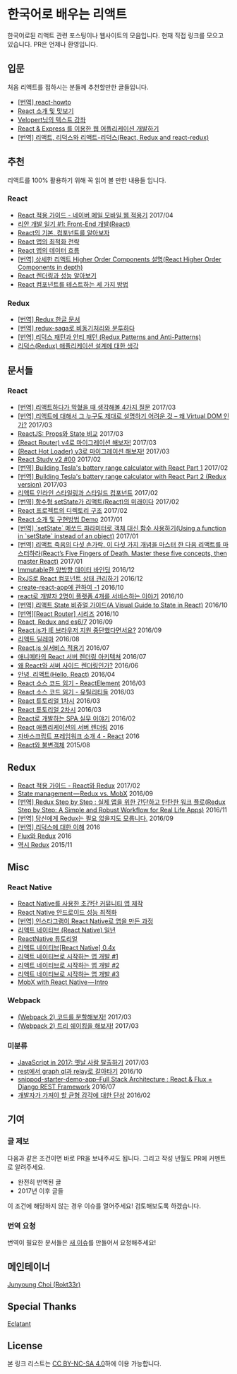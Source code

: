 # 한국어로 배우는 리액트

한국어로된 리액트 관련 포스팅이나 웹사이트의 모음입니다. 현재 직접 링크를 모으고 있습니다. PR은 언제나 환영입니다.

## 입문

처음 리액트를 접하시는 분들께 추천할만한 글들입니다.

-   [\[번역\] react-howto](https://github.com/petehunt/react-howto/blob/master/README-ko.md) <!--2016/05-->
-   [React 소개 및 맛보기](http://webframeworks.kr/tutorials/react/react-intro-and-give-it-a-try/) <!--2016-->
-   [Velopert님의 텍스트 강좌](https://velopert.com/reactjs-tutorials) <!--2016/03-->
-   [React & Express 를 이용한 웹 어플리케이션 개발하기](https://www.inflearn.com/course/react-강좌-velopert/) <!--2016-->
-   [\[번역\] 리액트, 리덕스와 리액트-리덕스(React, Redux and react-redux)](https://www.vobour.com/book/view/6vas6uCQF8GXDJDHt) <!--2016/11-->

## 추천

리액트를 100% 활용하기 위해 꼭 읽어 볼 만한 내용들 입니다.

### React

-   [React 적용 가이드 - 네이버 메일 모바일 웹 적용기](http://d2.naver.com/helloworld/4966453) 2017/04
-   [리안 개발 일기 #1: Front-End 개발(React)](https://medium.com/@RianCommunity/리안-개발-일기-2-front-end-개발-react-9f6ccb5b016d) <!--2017/02-->
-   [React의 기본, 컴포넌트를 알아보자](https://medium.com/little-big-programming/react의-기본-컴포넌트를-알아보자-92c923011818#.uemkhn2ym) <!--2017/01-->
-   [React 앱의 최적화 전략](http://webframeworks.kr/tutorials/react/react-optimization/) <!--2016-->
-   [React 앱의 데이터 흐름](http://webframeworks.kr/tutorials/react/react-dataflow/) <!--2016-->
-   [\[번역\] 상세한 리액트 Higher Order Components 설명(React Higher Order Components in depth)](https://www.vobour.com/book/view/XSSFQ5wBzsCLAbbo4) <!--2016/12-->
-   [React 렌더링과 성능 알아보기](https://github.com/nhnent/fe.javascript/wiki/March-20---March-24,-2017-(2)) <!--2017/03-->
-   [React 컴포넌트를 테스트하는 세 가지 방법](http://webframeworks.kr/tutorials/react/testing/) <!--2016-->

### Redux

-   [\[번역\] Redux 한글 문서](http://dobbit.github.io/redux/index.html)
-   [\[번역\] redux-saga로 비동기처리와 분투하다](./translated/deal-with-async-process-by-redux-saga.md) <!--2016/12-->
-   [\[번역\] 리덕스 패턴과 안티 패턴 (Redux Patterns and Anti-Patterns)](https://www.vobour.com/book/view/TGJKKFN2TmyxaGDpN) <!--2016/11-->
-   [리덕스(Redux) 애플리케이션 설계에 대한 생각](http://huns.me/development/1953) <!--2016/07-->

## 문서들

### React

-   [\[번역\] 리액트하다가 막혔을 때 생각해볼 4가지 질문](https://velopert.com/3260) 2017/03
-   [\[번역\] 리액트에 대해서 그 누구도 제대로 설명하기 어려운 것 – 왜 Virtual DOM 인가?](https://velopert.com/3236) 2017/03
-   [ReactJS: Props와 State 비교](https://wonhada.com/?topic=reactjs-props와-state-비교) 2017/03
-   [(React Router) v4로 마이그레이션 해보자!](https://perfectacle.github.io/2017/03/25/react-router-v4/) 2017/03
-   [(React Hot Loader) v3로 마이그레이션 해보자!](https://perfectacle.github.io/2017/03/25/react-hot-loader-3/) 2017/03
-   [React Study v2 #00](https://blog.weirdx.io/post/38247) 2017/02
-   [\[번역\] Building Tesla's battery range calculator with React Part 1](https://gyver98.github.io/blog/development/react/2017/02/09/react-tesla-battery-range-calculator-part1-korean/) 2017/02
-   [\[번역\] Building Tesla's battery range calculator with React Part 2 (Redux version)](https://gyver98.github.io/blog/development/react/redux/2017/03/17/react-tesla-battery-range-calculator-part2-korean/) 2017/03
-   [리액트 인라인 스타일링과 스타일드 컴포넌트](https://medium.com/@jimkimau/리액트-인라인-스타일링과-스타일드-컴포넌트-f0514d32982a#.u8oi6gvge) 2017/02
-   [\[번역\] 함수형 setState가 리액트(React)의 미래이다](https://www.vobour.com/book/view/MPTQLpzxAHxzywcBc) 2017/02
-   [React 프로젝트의 디렉토리 구조](https://medium.com/@FourwingsY/react-프로젝트의-디렉토리-구조-bb183c0a426e#.q36tlor7g) 2017/02
-   [React 소개 및 구현방법 Demo](https://www.slideshare.net/zonekom/react-demo) 2017/01
-   [\[번역\] \`setState\` 메쏘드 파라미터로 객체 대신 함수 사용하기(Using a function in \`setState\` instead of an object)](https://www.vobour.com/book/view/kgFc5hdkZ5p7sm7tj) 2017/01
-   [\[번역\] 리액트 죽음의 다섯 손가락. 이 다섯 가지 개념을 마스터 한 다음 리액트를 마스터하라(React’s Five Fingers of Death. Master these five concepts, then master React)](https://www.vobour.com/book/view/fzfscDgHWQDeqr3B5) 2017/01
-   [Immutable한 양방향 데이터 바인딩](https://www.slideshare.net/xpressengine/xecon2016-a1-react-immutable) 2016/12
-   [RxJS로 React 컴포넌트 상태 관리하기](http://blog.sapzil.org/2016/12/15/react-with-rx/) 2016/12
-   [create-react-app에 관하여 -1](https://techstory.shma.so/create-react-app에-관하여-1-935a21297550) 2016/10
-   [react로 개발자 2명이 플랫폼 4개를 서비스하는 이야기](https://www.slideshare.net/deview/125react24) 2016/10
-   [\[번역\] 리액트 State 비쥬얼 가이드(A Visual Guide to State in React)](https://www.vobour.com/book/view/3wKFokAjFncKKCiQg) 2016/10
-   [\[번역\]\[React Router\] 시리즈](http://yubylab.tistory.com/entry/React-Router-Lesson01-settingup) 2016/10
-   [React, Redux and es6/7](https://www.slideshare.net/looklazy/react-redux-and-es67) 2016/09
-   [React.js가 IE 브라우저 지원 중단했다면서요?](https://medium.com/little-big-programming/react-js가-ie-브라우저-지원-중단했다면서요-a9734bc323cb#.ym56hg9ek) 2016/09
-   [리액트 딜레마](http://huns.me/development/2011) 2016/08
-   [React.js 실서비스 적용기](http://slides.com/roto/react-js-live-service#/) 2016/07
-   [애니메타의 React 서버 렌더링 아키텍쳐](http://blog.sapzil.org/2016/07/29/animeta-react-ssr/) 2016/07
-   [왜 React와 서버 사이드 렌더링인가?](https://subicura.com/2016/06/20/server-side-rendering-with-react.html) 2016/06
-   [안녕, 리액트(Hello, React)](http://blog.gaerae.com/2016/04/hello-react.html) 2016/04
-   [React 소스 코드 읽기 - ReactElement](http://blog.sapzil.org/2016/03/17/react-internals-elements/) 2016/03
-   [React 소스 코드 읽기 - 유틸리티들](http://blog.sapzil.org/2016/03/20/react-internals-utils/) 2016/03
-   [React 튜토리얼 1차시](https://www.slideshare.net/ssuser555dd7/react-1) 2016/03
-   [React 튜토리얼 2차시](https://www.slideshare.net/ssuser555dd7/react-2) 2016/03
-   [React로 개발하는 SPA 실무 이야기](https://www.slideshare.net/xpressengine/xecon2015-22-react-spa) 2016/02
-   [React 애플리케이션의 서버 렌더링](http://webframeworks.kr/tutorials/react/server-side-rendering/) 2016
-   [자바스크립트 프레임워크 소개 4 - React](http://meetup.toast.com/posts/100) 2016
-   [React와 불변객체](http://blog.coderifleman.com/2015/08/16/react-and-immutable/) 2015/08

## Redux

-   [React 적용 가이드 - React와 Redux](http://d2.naver.com/helloworld/1848131) 2017/02
-   [State management — Redux vs. MobX](https://engineering.huiseoul.com/state-management-redux-vs-mobx-a8853a7c80ea) 2016/09
-   [\[번역\] Redux Step by Step : 실제 앱을 위한 간단하고 탄탄한 워크 플로(Redux Step by Step: A Simple and Robust Workflow for Real Life Apps)](https://www.vobour.com/book/view/SiDR6QXtoCayx7afd) 2016/11
-   [\[번역\] 당신에게 Redux는 필요 없을지도 모릅니다.](https://medium.com/@Dev_Bono/당신에게-redux는-필요-없을지도-모릅니다-b88dcd175754) 2016/09
-   [\[번역\] 리덕스에 대한 이해](http://webframeworks.kr/tutorials/translate/understanding-redux/) 2016
-   [Flux와 Redux](http://webframeworks.kr/tutorials/react/flux/) 2016
-   [역시 Redux](https://www.slideshare.net/dalinaum/redux-55650128) 2015/11

## Misc

### React Native

-   [React Native를 사용한 초간단 커뮤니티 앱 제작](https://www.slideshare.net/taggon/react-native)
-   [React Native 안드로이드 성능 최적화](https://taegon.kim/archives/5950)
-   [\[번역\] 인스타그램이 React Native로 앱을 만든 과정](https://taegon.kim/archives/5745)
-   [리액트 네이티브 (React Native) 일년](https://medium.com/@joyeon/리액트-네이티브-react-native-일년-a0556f2755aa#.i1q40rr3i)
-   [ReactNative 튜토리얼](https://g6ling.gitbooks.io/react-native-tutorial-korean/content/)
-   [리액트 네이티브\[React Native\] 0.4x](https://wonhada.com/?docs=리액트-네이티브react-native-0-41/기본the-basics/시작하기)
-   [리액트 네이티브로 시작하는 앱 개발 #1](https://realm.io/kr/news/react-native/)
-   [리액트 네이티브로 시작하는 앱 개발 #2](https://realm.io/kr/news/react-native2/)
-   [리액트 네이티브로 시작하는 앱 개발 #3](https://realm.io/kr/news/react-native3/)
-   [MobX with React Native — Intro](https://engineering.huiseoul.com/mobx-with-react-native-intro-605dc3a7fe94)

### Webpack

-   [(Webpack 2) 코드를 분할해보자!](https://perfectacle.github.io/2017/03/13/webpack2-code-splitting/) 2017/03
-   [(Webpack 2) 트리 쉐이킹을 해보자!](https://perfectacle.github.io/2017/03/12/webpack2-tree-shaking/) 2017/03

### 미분류

-   [JavaScript in 2017: 옛날 사람 탈출하기](http://meshlabs.ghost.io/javascript-in-2017/) 2017/03
-   [rest에서 graph ql과 relay로 갈아타기](https://www.slideshare.net/deview/112rest-graph-ql-relay) 2016/10
-   [snippod-starter-demo-app–Full Stack Architecture : React & Flux + Django REST Framework](http://www.shalomeir.com/2016/07/snippod-starter-demo-app-full-stack-react-redux-django/) 2016/07
-   [개발자가 가져야 할 균형 감각에 대한 단상](http://huns.me/development/1775) 2016/02

## 기여

### 글 제보

다음과 같은 조건이면 바로 PR을 보내주셔도 됩니다. 그리고 작성 년월도 PR에 커멘트로 알려주세요.

- 완전히 번역된 글
- 2017년 이후 글들

이 조건에 해당하지 않는 경우 이슈를 열어주세요! 검토해보도록 하겠습니다.

### 번역 요청

번역이 필요한 문서들은 [새 이슈](https://github.com/Rokt33r/learn-react-in-korean/issues/new)를 만들어서 요청해주세요!

## 메인테이너

[Junyoung Choi (Rokt33r)](https://github.com/rokt33r)

## Special Thanks

[Eclatant](https://github.com/Eclatant)

## License

본 링크 리스트는 [CC BY-NC-SA 4.0](https://creativecommons.org/licenses/by-nc-sa/4.0/)하에 이용 가능합니다.

